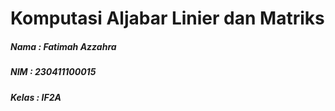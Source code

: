 # **Komputasi Aljabar Linier dan Matriks**

##### Nama  : Fatimah Azzahra  
##### NIM   : 230411100015  
##### Kelas : IF2A
